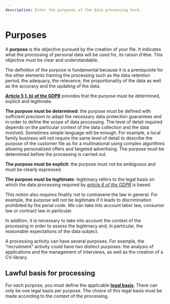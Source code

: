 ```yaml
---
description: Enter the purposes of the data processing here.
---
```


# Purposes

A **purpose** is the objective pursued by the creation of your file. It indicates what the processing of personal data will be used for, its raison d'être. This objective must be clear and understandable.

The definition of the purpose is fundamental because it is a prerequisite for the other elements framing the processing such as the data retention period, the adequacy, the relevance, the proportionality of the data as well as the accuracy and the updating of the data.

[**Article 5 1. b) of the GDPR**](https://gdpr-info.eu/art-5-gdpr/) provides that the purpose must be determined, explicit and legitimate.

**The purpose must be determined:** the purpose must be defined with sufficient precision to adapt the necessary data protection guarantees and in order to define the scope of data processing. The level of detail required depends on the particular context of the data collection and the data involved. Sometimes simple language will be enough. For example, a local family business will not require the same level of detail to describe the purpose of the customer file as for a multinational using complex algorithms allowing personalized offers and targeted advertising. The purpose must be determined before the processing is carried out.

**The purpose must be explicit**: the purpose must not be ambiguous and must be clearly expressed.

**The purpose must be legitimate**: legitimacy refers to the legal basis on which the data processing required by [_article 6 of the GDPR_](https://gdpr-info.eu/art-6-gdpr/) is based.

This notion also requires finality not to contravene the law in general. For example, the purpose will not be legitimate if it leads to discrimination prohibited by the penal code. We can take into account labor law, consumer law or contract law in particular.

In addition, it is necessary to take into account the context of the processing in order to assess the legitimacy and, in particular, the reasonable expectations of the data subject.

A processing activity can have several purposes. For example, the “recruitment” activity could have two distinct purposes: the analysis of applications and the management of interviews, as well as the creation of a CV-library.

## **Lawful basis for processing**

For each purpose, you must define the applicable [**legal basis**](https://ico.org.uk/for-organisations/guide-to-data-protection/guide-to-the-general-data-protection-regulation-gdpr/lawful-basis-for-processing/). There can only be one legal basis per purpose. The choice of this legal basis must be made according to the context of the processing.
